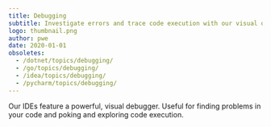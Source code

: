 ```yaml
---
title: Debugging
subtitle: Investigate errors and trace code execution with our visual debugger.
logo: thumbnail.png
author: pwe
date: 2020-01-01
obsoletes:
  - /dotnet/topics/debugging/
  - /go/topics/debugging/
  - /idea/topics/debugging/
  - /pycharm/topics/debugging/
---
```


Our IDEs feature a powerful, visual debugger. Useful for finding problems in your code and poking and exploring code
execution.
